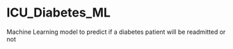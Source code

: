 # ICU_Diabetes_ML
Machine Learning model to predict if a diabetes patient will be readmitted or not
